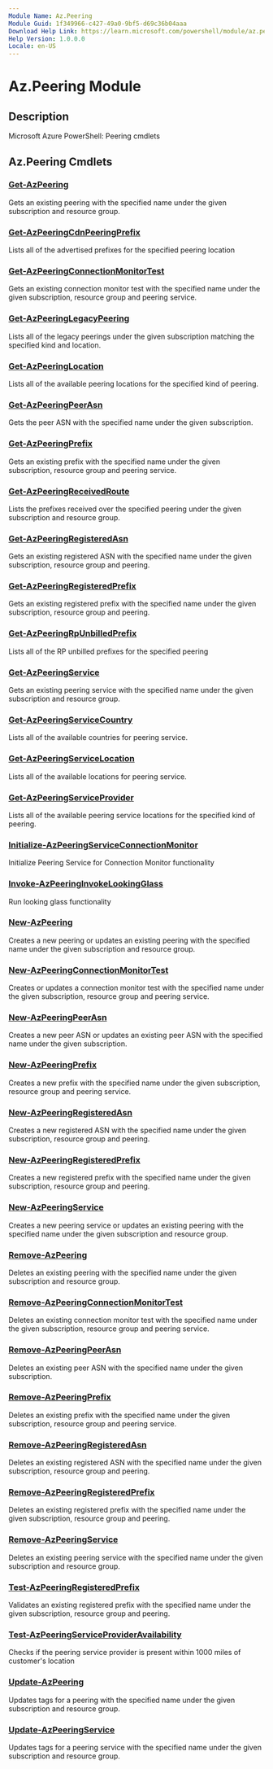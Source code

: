 ```yaml
---
Module Name: Az.Peering
Module Guid: 1f349966-c427-49a0-9bf5-d69c36b04aaa
Download Help Link: https://learn.microsoft.com/powershell/module/az.peering
Help Version: 1.0.0.0
Locale: en-US
---
```


# Az.Peering Module
## Description
Microsoft Azure PowerShell: Peering cmdlets

## Az.Peering Cmdlets
### [Get-AzPeering](Get-AzPeering.md)
Gets an existing peering with the specified name under the given subscription and resource group.

### [Get-AzPeeringCdnPeeringPrefix](Get-AzPeeringCdnPeeringPrefix.md)
Lists all of the advertised prefixes for the specified peering location

### [Get-AzPeeringConnectionMonitorTest](Get-AzPeeringConnectionMonitorTest.md)
Gets an existing connection monitor test with the specified name under the given subscription, resource group and peering service.

### [Get-AzPeeringLegacyPeering](Get-AzPeeringLegacyPeering.md)
Lists all of the legacy peerings under the given subscription matching the specified kind and location.

### [Get-AzPeeringLocation](Get-AzPeeringLocation.md)
Lists all of the available peering locations for the specified kind of peering.

### [Get-AzPeeringPeerAsn](Get-AzPeeringPeerAsn.md)
Gets the peer ASN with the specified name under the given subscription.

### [Get-AzPeeringPrefix](Get-AzPeeringPrefix.md)
Gets an existing prefix with the specified name under the given subscription, resource group and peering service.

### [Get-AzPeeringReceivedRoute](Get-AzPeeringReceivedRoute.md)
Lists the prefixes received over the specified peering under the given subscription and resource group.

### [Get-AzPeeringRegisteredAsn](Get-AzPeeringRegisteredAsn.md)
Gets an existing registered ASN with the specified name under the given subscription, resource group and peering.

### [Get-AzPeeringRegisteredPrefix](Get-AzPeeringRegisteredPrefix.md)
Gets an existing registered prefix with the specified name under the given subscription, resource group and peering.

### [Get-AzPeeringRpUnbilledPrefix](Get-AzPeeringRpUnbilledPrefix.md)
Lists all of the RP unbilled prefixes for the specified peering

### [Get-AzPeeringService](Get-AzPeeringService.md)
Gets an existing peering service with the specified name under the given subscription and resource group.

### [Get-AzPeeringServiceCountry](Get-AzPeeringServiceCountry.md)
Lists all of the available countries for peering service.

### [Get-AzPeeringServiceLocation](Get-AzPeeringServiceLocation.md)
Lists all of the available locations for peering service.

### [Get-AzPeeringServiceProvider](Get-AzPeeringServiceProvider.md)
Lists all of the available peering service locations for the specified kind of peering.

### [Initialize-AzPeeringServiceConnectionMonitor](Initialize-AzPeeringServiceConnectionMonitor.md)
Initialize Peering Service for Connection Monitor functionality

### [Invoke-AzPeeringInvokeLookingGlass](Invoke-AzPeeringInvokeLookingGlass.md)
Run looking glass functionality

### [New-AzPeering](New-AzPeering.md)
Creates a new peering or updates an existing peering with the specified name under the given subscription and resource group.

### [New-AzPeeringConnectionMonitorTest](New-AzPeeringConnectionMonitorTest.md)
Creates or updates a connection monitor test with the specified name under the given subscription, resource group and peering service.

### [New-AzPeeringPeerAsn](New-AzPeeringPeerAsn.md)
Creates a new peer ASN or updates an existing peer ASN with the specified name under the given subscription.

### [New-AzPeeringPrefix](New-AzPeeringPrefix.md)
Creates a new prefix with the specified name under the given subscription, resource group and peering service.

### [New-AzPeeringRegisteredAsn](New-AzPeeringRegisteredAsn.md)
Creates a new registered ASN with the specified name under the given subscription, resource group and peering.

### [New-AzPeeringRegisteredPrefix](New-AzPeeringRegisteredPrefix.md)
Creates a new registered prefix with the specified name under the given subscription, resource group and peering.

### [New-AzPeeringService](New-AzPeeringService.md)
Creates a new peering service or updates an existing peering with the specified name under the given subscription and resource group.

### [Remove-AzPeering](Remove-AzPeering.md)
Deletes an existing peering with the specified name under the given subscription and resource group.

### [Remove-AzPeeringConnectionMonitorTest](Remove-AzPeeringConnectionMonitorTest.md)
Deletes an existing connection monitor test with the specified name under the given subscription, resource group and peering service.

### [Remove-AzPeeringPeerAsn](Remove-AzPeeringPeerAsn.md)
Deletes an existing peer ASN with the specified name under the given subscription.

### [Remove-AzPeeringPrefix](Remove-AzPeeringPrefix.md)
Deletes an existing prefix with the specified name under the given subscription, resource group and peering service.

### [Remove-AzPeeringRegisteredAsn](Remove-AzPeeringRegisteredAsn.md)
Deletes an existing registered ASN with the specified name under the given subscription, resource group and peering.

### [Remove-AzPeeringRegisteredPrefix](Remove-AzPeeringRegisteredPrefix.md)
Deletes an existing registered prefix with the specified name under the given subscription, resource group and peering.

### [Remove-AzPeeringService](Remove-AzPeeringService.md)
Deletes an existing peering service with the specified name under the given subscription and resource group.

### [Test-AzPeeringRegisteredPrefix](Test-AzPeeringRegisteredPrefix.md)
Validates an existing registered prefix with the specified name under the given subscription, resource group and peering.

### [Test-AzPeeringServiceProviderAvailability](Test-AzPeeringServiceProviderAvailability.md)
Checks if the peering service provider is present within 1000 miles of customer's location

### [Update-AzPeering](Update-AzPeering.md)
Updates tags for a peering with the specified name under the given subscription and resource group.

### [Update-AzPeeringService](Update-AzPeeringService.md)
Updates tags for a peering service with the specified name under the given subscription and resource group.

